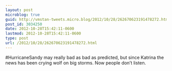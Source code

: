 ```yaml
---
layout: post
microblog: true
guid: http://vmstan-tweets.micro.blog/2012/10/28/262670623191478272.html
post_id: 3034250
date: 2012-10-28T15:42:11-0600
lastmod: 2012-10-28T15:42:11-0600
type: post
url: /2012/10/28/262670623191478272.html
---
```

#HurricaneSandy may really bad as bad as predicted, but since Katrina the news has been crying wolf on big storms. Now people don’t listen.
